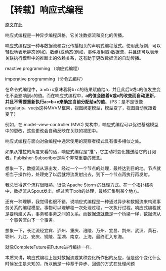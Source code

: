 # 【转载】响应式编程

[原文在此](https://zhuanlan.zhihu.com/p/162947532)

响应式编程是一种异步编程风格，它关注数据流和变化的传播。

响应式编程是一种与数据流和变化传播相关的声明式编程范式。使用此范例，可以轻松地表示静态(例如，数组)或动态(例如，事件发射器)数据流，并且还可以表示关联执行模型中的推断出的依赖关系，这有助于更改数据流的自动传播。

reactive programming （响应式编程）

imperative programming（命令式编程）

在命令式编程中，a:=b+c意味着将b+c的结果赋值给a，并且此后b或c的值发生变化不会影响到a的值。而在响应式编程中，**a的值会随着b或c的改变而自动更新，并且不需要重新执行a:=b+c来确定当前分配给a的值**。（PS：是不是很像angularjs、vuejs这种MVVM框架，视图绑定模型，模型变了，视图自动就跟着变了）

例如，在 model–view–controller (MVC) 架构中，响应式编程可以促进基础模型中的更改，这些更改会自动反映在关联的视图中。

响应式编程与面向对象编程中通常使用的观察者模式具有很多相似之处。

如果从推拉的角度来看的话，响应式编程是“推”，它主动将变化推送给它的订阅者。Publisher-Subscriber是两个非常重要的概念。

想象一下，数据流从源出发，经过一个一个节点的处理，最终达到目的地。节点就相当于操作符，处理完了以后就将流发射出去，到下一个节点再执行再发射。

我总觉得这个流程很眼熟，很像 Apache Storm 的处理方式。在一个拓扑结构中，数据流从Spout发出，经过若干bolt的处理，最终汇集到某个地方。

还有一种理解，我觉得也很不错，说响应式编程是一种通过异步和数据流来构建事务关系的编程模型。事物可以理解程一次处理过程，一次执行过程。响应式编程就是要构建关系，事务和事务之间的关系。而数据流就像是一个桥梁一样，数据流从一个事务流向下一个事务。

想象一下，长江流经宜宾、泸州、重庆、涪陵、万州、宜昌、荆州、武汉、黄石、鄂州、九江、安庆、铜陵、芜湖、南京、上海，最终汇入东海。

就像CompleteFuture把Future进行编排一样。

本质来讲，响应式编程上是对数据流或某种变化所作出的反应，但是这个变化什么时候发生是未知的，所以他是一种基于异步、回调的方式在处理问题